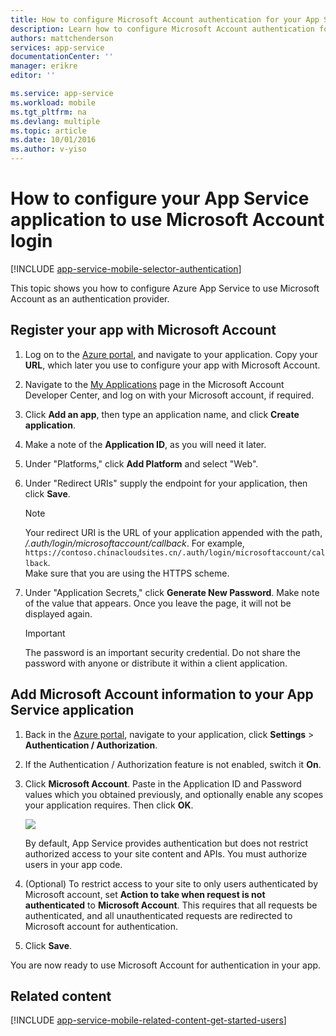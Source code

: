 ```yaml
---
title: How to configure Microsoft Account authentication for your App Services application
description: Learn how to configure Microsoft Account authentication for your App Services application.
authors: mattchenderson
services: app-service
documentationCenter: ''
manager: erikre
editor: ''

ms.service: app-service
ms.workload: mobile
ms.tgt_pltfrm: na
ms.devlang: multiple
ms.topic: article
ms.date: 10/01/2016
ms.author: v-yiso
---
```


# How to configure your App Service application to use Microsoft Account login

[!INCLUDE [app-service-mobile-selector-authentication](../../includes/app-service-mobile-selector-authentication.md)]

This topic shows you how to configure Azure App Service to use Microsoft Account as an authentication provider. 

## <a name="register-microsoft-account"> </a>Register your app with Microsoft Account

1. Log on to the [Azure portal], and navigate to your application. Copy your **URL**, which later you use to configure your app with Microsoft Account.

2. Navigate to the [My Applications] page in the Microsoft Account Developer Center, and log on with your Microsoft account, if required.

3. Click **Add an app**, then type an application name, and click **Create application**.

4. Make a note of the **Application ID**, as you will need it later. 

5. Under "Platforms," click **Add Platform** and select "Web".

6. Under "Redirect URIs" supply the endpoint for your application, then click **Save**. 

    >[!NOTE]
    >Your redirect URI is the URL of your application appended with the path, _/.auth/login/microsoftaccount/callback_. For example, `https://contoso.chinacloudsites.cn/.auth/login/microsoftaccount/callback`.   
    >Make sure that you are using the HTTPS scheme.

7. Under "Application Secrets," click **Generate New Password**. Make note of the value that appears. Once you leave the page, it will not be displayed again.

    > [!IMPORTANT]
    > The password is an important security credential. Do not share the password with anyone or distribute it within a client application.

## <a name="secrets"> </a>Add Microsoft Account information to your App Service application

1. Back in the [Azure portal], navigate to your application, click **Settings** > **Authentication / Authorization**.

2. If the Authentication / Authorization feature is not enabled, switch it **On**.

3. Click **Microsoft Account**. Paste in the Application ID and Password values which you obtained previously, and optionally enable any scopes your application requires. Then click **OK**.

    ![][1]

    By default, App Service provides authentication but does not restrict authorized access to your site content and APIs. You must authorize users in your app code.

4. (Optional) To restrict access to your site to only users authenticated by Microsoft account, set **Action to take when request is not authenticated** to **Microsoft Account**. This requires that all requests be authenticated, and all unauthenticated requests are redirected to Microsoft account for authentication.

5. Click **Save**.

You are now ready to use Microsoft Account for authentication in your app.

## <a name="related-content"> </a>Related content

[!INCLUDE [app-service-mobile-related-content-get-started-users](../../includes/app-service-mobile-related-content-get-started-users.md)]

<!-- Images. -->

[0]: ./media/app-service-mobile-how-to-configure-microsoft-authentication/app-service-microsoftaccount-redirect.png
[1]: ./media/app-service-mobile-how-to-configure-microsoft-authentication/mobile-app-microsoftaccount-settings.png

<!-- URLs. -->

[My Applications]: http://go.microsoft.com/fwlink/p/?LinkId=262039
[Azure portal]: https://portal.azure.cn/